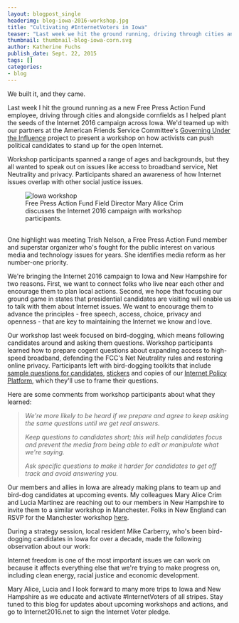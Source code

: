 ```yaml
---
layout: blogpost_single
headerimg: blog-iowa-2016-workshop.jpg
title: "Cultivating #InternetVoters in Iowa"
teaser: "Last week we hit the ground running, driving through cities and alongside cornfields as we helped plant the seeds of the Internet 2016 campaign across Iowa."
thumbnail: thumbnail-blog-iowa-corn.svg
author: Katherine Fuchs
publish_date: Sept. 22, 2015
tags: []
categories:
- blog
---
```

We built it, and they came.

Last week I hit the ground running as a new Free Press Action Fund employee, driving through cities and alongside cornfields as I helped plant the seeds of the Internet 2016 campaign across Iowa. We'd teamed up with our partners at the American Friends Service Committee's [Governing Under the Influence](http://gui.afsc.org) project to present a workshop on how activists can push political candidates to stand up for the open Internet.

Workshop participants spanned a range of ages and backgrounds, but they all wanted to speak out on issues like access to broadband service, Net Neutrality and privacy. Participants shared an awareness of how Internet issues overlap with other social justice issues.

<figure>
  <img src='http://internet2016.net/assets/img/blog-iowa-workshop.jpg' alt='Iowa workshop' />
  <figcaption>Free Press Action Fund Field Director Mary Alice Crim discusses the Internet 2016 campaign with workshop participants.</figcaption></figure>
<br>
One highlight was meeting Trish Nelson, a Free Press Action Fund member and superstar organizer who's fought for the public interest on various media and technology issues for years. She identifies media reform as her number-one priority. 

We're bringing the Internet 2016 campaign to Iowa and New Hampshire for two reasons. First, we want to connect folks who live near each other and encourage them to plan local actions. Second, we hope that focusing our ground game in states that presidential candidates are visiting will enable us to talk with them about Internet issues. We want to encourage them to advance the principles - free speech, access, choice, privacy and openness - that are key to maintaining the Internet we know and love.

Our workshop last week focused on bird-dogging, which means following candidates around and asking them questions. Workshop participants learned how to prepare cogent questions about expanding access to high-speed broadband, defending the FCC's Net Neutrality rules and restoring online privacy. Participants left with bird-dogging toolkits that include <a href="http://internet2016.net/toolkits/educate-the-candidates/">sample questions for candidates</a>, <a href="http://internet2016.net/">stickers</a> and copies of our <a href="http://internet2016.net/policyplatform/">Internet Policy Platform</a>, which they'll use to frame their questions.</p>

Here are some comments from workshop participants about what they learned:
<blockquote>
<p><em>We're more likely to be heard if we prepare and agree to keep asking the same questions until we get real answers.</em></p>

<p><em>Keep questions to candidates short; this will help candidates focus and prevent the media from being able to edit or manipulate what we're saying.</em></p>

<p><em>Ask specific questions to make it harder for candidates to get off track and avoid answering you.</em></p>
</blockquote>
Our members and allies in Iowa are already making plans to team up and bird-dog candidates at upcoming events. My colleagues Mary Alice Crim and Lucia Martinez are reaching out to our members in New Hampshire to invite them to a similar workshop in Manchester. Folks in New England can RSVP for the Manchester workshop <a href="mailto:lmartinez@freepress.net?subject=New%20Hampshire%20Bird-Dog%20Workshop">here</a>.

During a strategy session, local resident Mike Carberry, who's been bird-dogging candidates in Iowa for over a decade, made the following observation about our work:

Internet freedom is one of the most important issues we can work on because it affects everything else that we're trying to make progress on, including clean energy, racial justice and economic development.

Mary Alice, Lucia and I look forward to many more trips to Iowa and New Hampshire as we educate and activate #InternetVoters of all stripes. Stay tuned to this blog for updates about upcoming workshops and actions, and go to Internet2016.net to sign the Internet Voter pledge.
